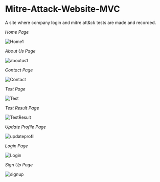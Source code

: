 # Mitre-Attack-Website-MVC
A site where company login and mitre att&amp;ck tests are made and recorded.

*Home Page*

![Home1](https://user-images.githubusercontent.com/76444340/230727932-d4231ad9-ab27-4fa8-b5a6-db737fe48f63.png)

*About Us Page*

![aboutus1](https://user-images.githubusercontent.com/76444340/230727958-3d2dcc5f-0e57-431d-bdb2-122956136a69.png)

*Contact Page*

![Contact](https://user-images.githubusercontent.com/76444340/230727964-411e7440-e77d-4477-91cd-b549f2a44893.png)

*Test Page*

![Test](https://user-images.githubusercontent.com/76444340/230727968-c81123aa-dacf-484e-a79d-d993295b61d6.png)

*Test Result Page*

![TestResult](https://user-images.githubusercontent.com/76444340/230727972-e020ee1e-8ca4-47bf-b8d6-7dff9f6e0503.png)

*Update Profile Page*

![updateprofil](https://user-images.githubusercontent.com/76444340/230727976-ecf30543-5b0f-4c7f-90b7-d1bf2854f875.png)

*Login Page*

![Login](https://user-images.githubusercontent.com/76444340/230727977-835e15bc-1efd-420d-8aaf-4930548c4199.png)

*Sign Up Page*

![signup](https://user-images.githubusercontent.com/76444340/230727981-6c5c50c7-daf7-49c5-bab9-cb0f09a2710e.png)

